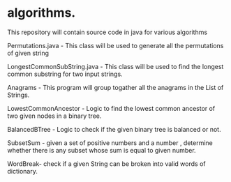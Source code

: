 # algorithms.
This repository will contain source code in java for various algorithms 

Permutations.java - This class will be used to generate all the permutations of given string

LongestCommonSubString.java - This class will be used to find the longest common substring for two input strings.

Anagrams - This program will group togather all the anagrams in the List of Strings.

LowestCommonAncestor  - Logic to find the lowest common ancestor of two given nodes in a binary tree.

BalancedBTree - Logic to check if the given binary tree is balanced or not.

SubsetSum - given a set of positive numbers and a number , determine whether there is any subset whose sum is equal to given number.

WordBreak- check if a given String can be broken into valid words of dictionary.